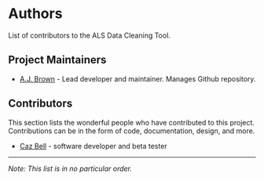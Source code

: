 # Authors

List of contributors to the ALS Data Cleaning Tool.

## Project Maintainers

- [A.J. Brown](https://github.com/ansleybrown1337) - Lead developer and maintainer. Manages Github repository.

## Contributors

This section lists the wonderful people who have contributed to this project. Contributions can be in the form of code, documentation, design, and more.

- [Caz Bell]() - software developer and beta tester

---

*Note: This list is in no particular order.*

